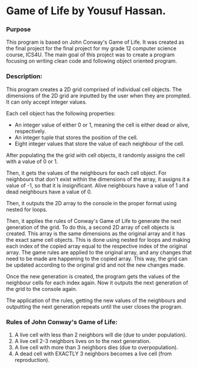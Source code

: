 # Game of Life by Yousuf Hassan.

### Purpose
This program is based on John Conway's Game of Life. It was created as the final project for the final project for my grade 12 computer science course, ICS4U.
The main goal of this project was to create a program focusing on writing clean code and following object oriented program.

### Description:
This program creates a 2D grid comprised of individual cell objects.
The dimensions of the 2D grid are inputted by the user when they are prompted.
It can only accept integer values.

Each cell object has the following properties:
<ul>	<li> An integer value of either 0 or 1, meaning the cell is either dead or alive, respectively. </li>
	<li> An integer tuple that stores the position of the cell. </li>
	<li> Eight integer values that store the value of each neighbour of the cell. </li>
</ul>

After populating the the grid with cell objects, it randomly assigns the cell with a value of 0 or 1.

Then, it gets the values of the neighbours for each cell object.
For neighbours that don't exist within the dimensions of the array, it assigns it a value of -1, so that it is insignificant.
Alive neighbours have a value of 1 and dead neighbours have a value of 0.

Then, it outputs the 2D array to the console in the proper format using nested for loops.

Then, it applies the rules of Conway's Game of Life to generate the next generation of the grid.
	To do this, a second 2D array of cell objects is created.
		This array is the same dimensions as the original array and it has the exact same cell objects.
		This is done using nested for loops and making each index of the copied array equal to the respective index of the original array.
	The game rules are applied to the original array, and any changes that need to be made are happening to the copied array.
		This way, the grid can be updated according to the original grid and not the new changes made.

Once the new generation is created, the program gets the values of the neighbour cells for each index again.
Now it outputs the next generation of the grid to the console again.

The application of the rules, getting the new values of the neighbours and outputting the next generation repeats until the user closes the program.

### Rules of John Conway's Game of Life:
<ol>	<li> A live cell with less than 2 neighbors will die (due to under population). </li>
	<li> A live cell 2-3 neighbors lives on to the next generation. </li>
	<li> A live cell with more than 3 neighbors dies (due to overpopulation). </li>
	<li> A dead cell with EXACTLY 3 neighbors becomes a live cell (from reproduction). </li>
</ol>

